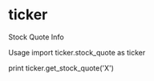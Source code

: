 # ticker
Stock Quote Info

Usage
import ticker.stock_quote as ticker 

print ticker.get_stock_quote('X')
